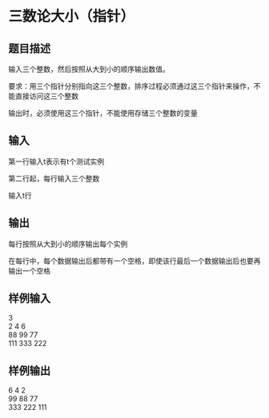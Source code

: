  # 三数论大小（指针）  
  
 ## 题目描述  
 输入三个整数，然后按照从大到小的顺序输出数值。  
   
 要求：用三个指针分别指向这三个整数，排序过程必须通过这三个指针来操作，不能直接访问这三个整数  
   
 输出时，必须使用这三个指针，不能使用存储三个整数的变量  
   
 ## 输入  
 第一行输入t表示有t个测试实例  
   
 第二行起，每行输入三个整数  
   
 输入t行  
   
 ## 输出  
 每行按照从大到小的顺序输出每个实例  
   
 在每行中，每个数据输出后都带有一个空格，即使该行最后一个数据输出后也要再输出一个空格  
   
 ## 样例输入  
 3  
 2 4 6  
 88 99 77  
 111 333 222  
 ## 样例输出  
 6 4 2  
 99 88 77  
 333 222 111  
   
  

